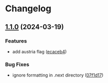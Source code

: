 # Changelog

## [1.1.0](https://github.com/philostler/philostler.com/compare/@philostler.com/www-v1.0.0...@philostler.com/www-1.1.0) (2024-03-19)


### Features

* add austria flag ([ecaceb4](https://github.com/philostler/philostler.com/commit/ecaceb4b05f6a75509a541b5558f8231126df905))


### Bug Fixes

* ignore formatting in .next directory ([07f1d17](https://github.com/philostler/philostler.com/commit/07f1d174e86ff2917d432ccf6d35379afbe49402))
